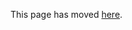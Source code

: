 This page has moved [here](https://docs.flutter.dev/development/tools/sdk/release-notes/release-notes-1.9.1).
